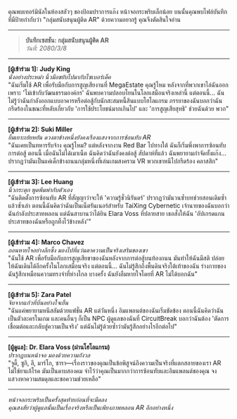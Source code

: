 คุณพบเทอร์มินัลในห้องสลัวๆ ของป้อมปราการแก๊ง หน้าจอกระพริบเล็กน้อย บนนั้นคุณพบไฟล์บันทึกที่มีป้ายกำกับว่า "กลุ่มสนับสนุนผู้ติด AR" ด้วยความอยากรู้ คุณจึงตัดสินใจอ่าน

---

> **บันทึกเซสชัน: กลุ่มสนับสนุนผู้ติด AR**  
> _วันที่: 2080/3/8_

---

**[ผู้เข้าร่วม 1]: Judy King**  
_นั่งอย่างประหม่า นิ้วมือขยับไปมากับไซเบอร์เด็ค_  
"ฉันเริ่มใช้ AR เพื่อรับมือกับการสูญเสียงานที่ MegaEstate คุณรู้ไหม หลังจากที่พวกเขาไล่ฉันออกเพราะ 'ไม่เข้ากับวัฒนธรรมองค์กร' ฉันพบความปลอบโยนในโลกเสมือนจริงเหล่านี้ แต่ตอนนี้... ฉันไม่รู้ว่าฉันกำลังออกแบบอาคารหรือต่อสู้กับนักสะสมหนี้สินแบบโฮโลแกรม ภรรยาของฉันบอกว่าฉันกรีดร้องในขณะที่หลับเกี่ยวกับ 'การใช้ประโยชน์มากเกินไป' และ 'การสูญเสียสุทธิ' ช่วยฉันด้วย พวก"

---

**[ผู้เข้าร่วม 2]: Suki Miller**  
_ยิ้มเยาะเย้ยหยัน ดวงตาข้างหนึ่งยังคงเรืองแสงจากการซ้อนทับ AR_  
"ฉันเคยเป็นทหารรับจ้าง คุณรู้ไหม? แต่หลังจากงาน Red Bar ไปทางใต้ ฉันก็เริ่มพึ่งพาการซ้อนทับการต่อสู้ ตอนนี้ เมื่อฉันไม่ได้เมาเน็ต ฉันคิดว่าฉันยังคงต่อสู้ สัปดาห์ที่แล้ว ฉันพยายามกำจัดทั้งแก๊ง... ปรากฏว่ามันเป็นแค่เด็กข้างถนนกลุ่มหนึ่งที่เล่นเกมสงคราม VR พวกเขาหนีไปกรีดร้อง คลาสสิก"

---

**[ผู้เข้าร่วม 3]: Lee Huang**  
_นิ้วกระตุก พูดพึมพำกับตัวเอง_  
"ฉันติดตั้งการซ้อนทับ AR ที่สัญญาว่าจะให้ 'ความรู้ชั่วนิรันดร์' ปรากฏว่ามันวนซ้ำบทช่วยสอนเดิมซ้ำแล้วซ้ำเล่า ตอนนี้ฉันคิดว่าฉันเป็นเน็ตรันเนอร์สำหรับ TaiXing Cybernetic เจ้านายของฉันบอกว่าฉันกำลังประสาทหลอน แต่ฉันสาบานว่าได้ยิน Elara Voss ที่ปลายสาย เธอสั่งให้ฉัน 'อัปเกรดแกนประสาทของฉันหรือถูกทิ้งไว้ข้างหลัง'"

---

**[ผู้เข้าร่วม 4]: Marco Chavez**  
_ถอนหายใจอย่างลึกซึ้ง มองไปที่แว่นตาความเป็นจริงเสริมของเขา_  
"ฉันใช้ AR เพื่อรับมือกับการสูญเสียขาของฉันหลังจากการต่อสู้บนท้องถนน มันทำให้ฉันมีสติ ปล่อยให้ฉันเดินได้อีกครั้งในโลกเสมือนจริง แต่ตอนนี้... ฉันไม่รู้สึกถึงพื้นดินจริงใต้เท้าของฉัน ร่างกายของฉันรู้สึกเหมือนความทรงจำที่ห่างไกล บางครั้ง ฉันยังลืมหายใจโดยที่ AR ไม่ได้บอกฉัน"

---

**[ผู้เข้าร่วม 5]: Zara Patel**  
_จิบจากแก้วที่บิ่นอย่างใจเย็น_  
"ฉันแค่พยายามหนีสลัมด้วยแฟชั่น AR แต่วันหนึ่ง อิมแพลนต์ของฉันเริ่มขัดข้อง ตอนนี้ฉันคิดว่าฉันเป็นตัวละครในเกม และคนอื่นๆ ก็เป็น NPC ผู้ดูแลของฉันที่ CircuitBreak บอกว่าฉันต้อง 'ตัดการเชื่อมต่อและกลับสู่ความเป็นจริง' แต่ฉันไม่รู้ด้วยซ้ำว่ามันรู้สึกอย่างไรอีกต่อไป"

---

**[ผู้ดูแล]: Dr. Elara Voss (ผ่านโฮโลแกรม)**  
_ปรากฏบนหน้าจอ มองด้วยความกังวล_  
"จูดี้, ซูกิ, ลี, มาร์โก, ซารา—เรื่องราวของคุณเป็นข้อพิสูจน์ถึงความเป็นจริงที่แตกสลายของเรา AR ไม่ใช่ยาแก้โรค มันเป็นดาบสองคม จำไว้ว่าคุณเป็นมากกว่าการซ้อนทับและอิมแพลนต์ของคุณ จงแสวงหาความสมดุลและขอความช่วยเหลือ"

---

_หน้าจอกระพริบเป็นครั้งสุดท้ายก่อนที่จะมืดลง_  
_คุณสงสัยว่าผู้ดูแลนั้นเป็นเรื่องจริงหรือเป็นเพียงภาพหลอน AR อีกอย่างหนึ่ง_
